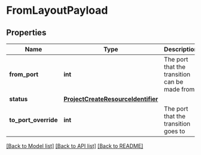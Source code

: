 # FromLayoutPayload

## Properties
Name | Type | Description | Notes
------------ | ------------- | ------------- | -------------
**from_port** | **int** | The port that the transition can be made from | [optional] 
**status** | [**ProjectCreateResourceIdentifier**](ProjectCreateResourceIdentifier.md) |  | [optional] 
**to_port_override** | **int** | The port that the transition goes to | [optional] 

[[Back to Model list]](../README.md#documentation-for-models) [[Back to API list]](../README.md#documentation-for-api-endpoints) [[Back to README]](../README.md)

